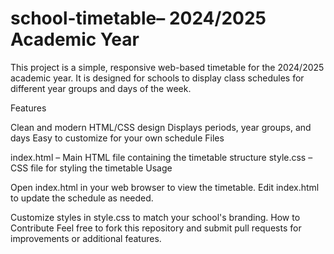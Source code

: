 # school-timetable– 2024/2025 Academic Year
This project is a simple, responsive web-based timetable for the 2024/2025 academic year. It is designed for schools to display class schedules for different year groups and days of the week.

Features

Clean and modern HTML/CSS design
Displays periods, year groups, and days
Easy to customize for your own schedule
Files

index.html – Main HTML file containing the timetable structure
style.css – CSS file for styling the timetable
Usage

Open index.html in your web browser to view the timetable.
Edit index.html to update the schedule as needed.

Customize styles in style.css to match your school's branding.
How to Contribute
Feel free to fork this repository and submit pull requests for improvements or additional features.
